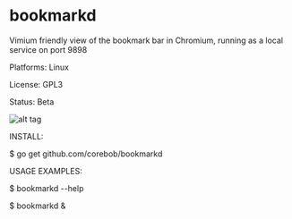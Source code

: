 # bookmarkd
Vimium friendly view of the bookmark bar in Chromium, running as a local service on port 9898

Platforms: Linux

License: GPL3

Status: Beta

![alt tag](https://cloud.githubusercontent.com/assets/1276717/5720871/73fadf88-9b2a-11e4-9645-404d8abf592f.png)

INSTALL:

$ go get github.com/corebob/bookmarkd

USAGE EXAMPLES:

$ bookmarkd --help

$ bookmarkd &
